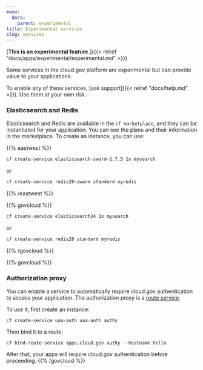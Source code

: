 ```yaml
---
menu:
  docs:
    parent: experimental
title: Experimental services
slug: services
---
```


[**This is an experimental feature.**]({{< relref "docs/apps/experimental/experimental.md" >}})

Some services in the cloud.gov platform are experimental but can provide value to your applications.

To enable any of these services, [ask support]({{< relref "docs/help.md" >}}). Use them at your own risk.

### Elasticsearch and Redis

Elasticsearch and Redis are available in the `cf marketplace`, and they can be instantiated for your application. You can see the plans and their information in the marketplace. To create an instance, you can use:

{{% eastwest %}}
```sh
cf create-service elasticsearch-swarm-1.7.5 1x mysearch
```

or

```sh
cf create-service redis28-swarm standard myredis
```
{{% /eastwest %}}

{{% govcloud %}}
```sh
cf create-service elasticsearch24 1x mysearch
```

or

```sh
cf create-service redis28 standard myredis
```
{{% /govcloud %}}

{{% govcloud %}}
### Authorization proxy

You can enable a service to automatically require cloud.gov authentication to access your application. The authorization proxy is a [route service](https://docs.cloudfoundry.org/services/route-services.html).

To use it, first create an instance:

`cf create-service uaa-auth uaa-auth authy`

Then bind it to a route:

`cf bind-route-service apps.cloud.gov authy --hostname hello`

After that, your apps will require cloud.gov authentication before proceeding.
{{% /govcloud %}}
